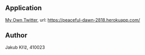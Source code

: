 ## Application

[My Own Twitter](https://peaceful-dawn-2818.herokuapp.com/), url: https://peaceful-dawn-2818.herokuapp.com/ 

## Author

Jakub Kříž, 410023



